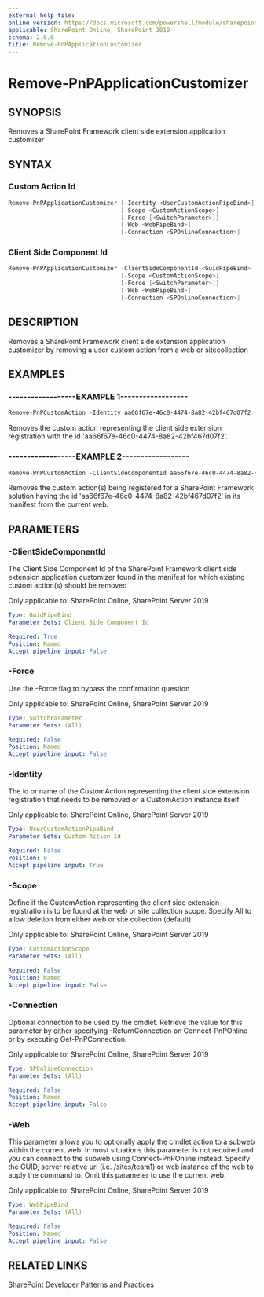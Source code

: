 ```yaml
---
external help file:
online version: https://docs.microsoft.com/powershell/module/sharepoint-pnp/remove-pnpapplicationcustomizer
applicable: SharePoint Online, SharePoint 2019
schema: 2.0.0
title: Remove-PnPApplicationCustomizer
---
```


# Remove-PnPApplicationCustomizer

## SYNOPSIS
Removes a SharePoint Framework client side extension application customizer

## SYNTAX 

### Custom Action Id
```powershell
Remove-PnPApplicationCustomizer [-Identity <UserCustomActionPipeBind>]
                                [-Scope <CustomActionScope>]
                                [-Force [<SwitchParameter>]]
                                [-Web <WebPipeBind>]
                                [-Connection <SPOnlineConnection>]
```

### Client Side Component Id
```powershell
Remove-PnPApplicationCustomizer -ClientSideComponentId <GuidPipeBind>
                                [-Scope <CustomActionScope>]
                                [-Force [<SwitchParameter>]]
                                [-Web <WebPipeBind>]
                                [-Connection <SPOnlineConnection>]
```

## DESCRIPTION
Removes a SharePoint Framework client side extension application customizer by removing a user custom action from a web or sitecollection

## EXAMPLES

### ------------------EXAMPLE 1------------------
```powershell
Remove-PnPCustomAction -Identity aa66f67e-46c0-4474-8a82-42bf467d07f2
```

Removes the custom action representing the client side extension registration with the id 'aa66f67e-46c0-4474-8a82-42bf467d07f2'.

### ------------------EXAMPLE 2------------------
```powershell
Remove-PnPCustomAction -ClientSideComponentId aa66f67e-46c0-4474-8a82-42bf467d07f2 -Scope web
```

Removes the custom action(s) being registered for a SharePoint Framework solution having the id 'aa66f67e-46c0-4474-8a82-42bf467d07f2' in its manifest from the current web.

## PARAMETERS

### -ClientSideComponentId
The Client Side Component Id of the SharePoint Framework client side extension application customizer found in the manifest for which existing custom action(s) should be removed

Only applicable to: SharePoint Online, SharePoint Server 2019

```yaml
Type: GuidPipeBind
Parameter Sets: Client Side Component Id

Required: True
Position: Named
Accept pipeline input: False
```

### -Force
Use the -Force flag to bypass the confirmation question

Only applicable to: SharePoint Online, SharePoint Server 2019

```yaml
Type: SwitchParameter
Parameter Sets: (All)

Required: False
Position: Named
Accept pipeline input: False
```

### -Identity
The id or name of the CustomAction representing the client side extension registration that needs to be removed or a CustomAction instance itself

Only applicable to: SharePoint Online, SharePoint Server 2019

```yaml
Type: UserCustomActionPipeBind
Parameter Sets: Custom Action Id

Required: False
Position: 0
Accept pipeline input: True
```

### -Scope
Define if the CustomAction representing the client side extension registration is to be found at the web or site collection scope. Specify All to allow deletion from either web or site collection (default).

Only applicable to: SharePoint Online, SharePoint Server 2019

```yaml
Type: CustomActionScope
Parameter Sets: (All)

Required: False
Position: Named
Accept pipeline input: False
```

### -Connection
Optional connection to be used by the cmdlet. Retrieve the value for this parameter by either specifying -ReturnConnection on Connect-PnPOnline or by executing Get-PnPConnection.

Only applicable to: SharePoint Online, SharePoint Server 2019

```yaml
Type: SPOnlineConnection
Parameter Sets: (All)

Required: False
Position: Named
Accept pipeline input: False
```

### -Web
This parameter allows you to optionally apply the cmdlet action to a subweb within the current web. In most situations this parameter is not required and you can connect to the subweb using Connect-PnPOnline instead. Specify the GUID, server relative url (i.e. /sites/team1) or web instance of the web to apply the command to. Omit this parameter to use the current web.

Only applicable to: SharePoint Online, SharePoint Server 2019

```yaml
Type: WebPipeBind
Parameter Sets: (All)

Required: False
Position: Named
Accept pipeline input: False
```

## RELATED LINKS

[SharePoint Developer Patterns and Practices](https://aka.ms/sppnp)